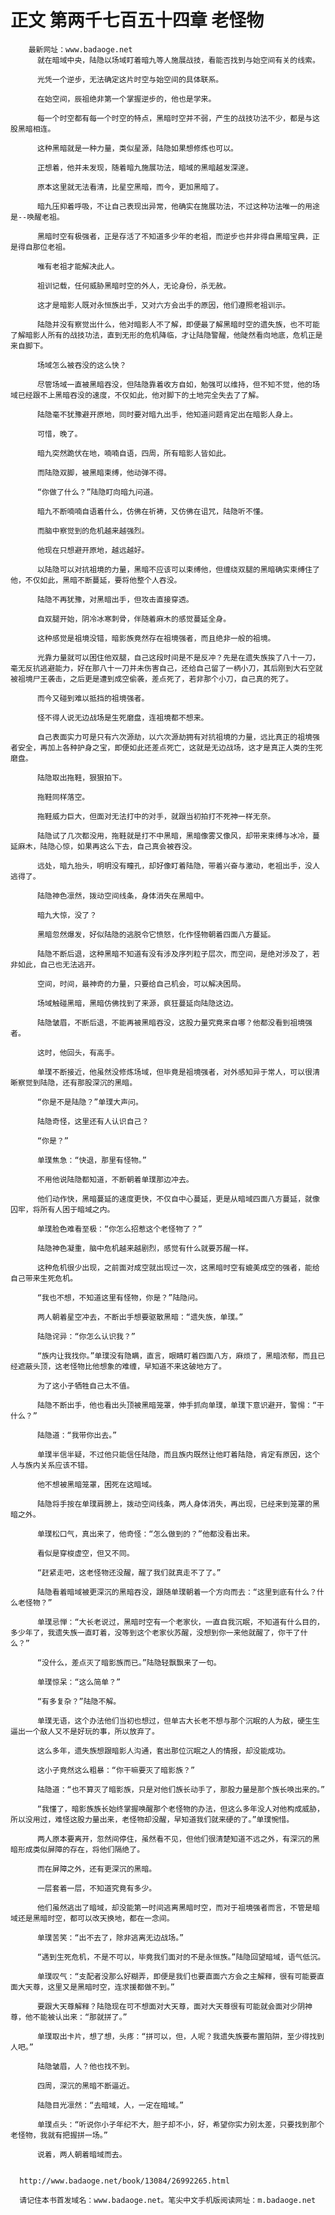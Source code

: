 # 正文 第两千七百五十四章 老怪物
        最新网址：www.badaoge.net
          就在暗域中央，陆隐以场域盯着暗九等人施展战技，看能否找到与始空间有关的线索。
      
          光凭一个逆步，无法确定这片时空与始空间的具体联系。
      
          在始空间，辰祖绝非第一个掌握逆步的，他也是学来。
      
          每一个时空都有每一个时空的特点，黑暗时空并不弱，产生的战技功法不少，都是与这股黑暗相连。
      
          这种黑暗就是一种力量，类似星源，陆隐如果想修炼也可以。
      
          正想着，他并未发现，随着暗九施展功法，暗域的黑暗越发深邃。
      
          原本这里就无法看清，比星空黑暗，而今，更加黑暗了。
      
          暗九压抑着呼吸，不让自己表现出异常，他确实在施展功法，不过这种功法唯一的用途是--唤醒老祖。
      
          黑暗时空有极强者，正是存活了不知道多少年的老祖，而逆步也并非得自黑暗宝典，正是得自那位老祖。
      
          唯有老祖才能解决此人。
      
          祖训记载，任何威胁黑暗时空的外人，无论身份，杀无赦。
      
          这才是暗影人既对永恒族出手，又对六方会出手的原因，他们遵照老祖训示。
      
          陆隐并没有察觉出什么，他对暗影人不了解，即便最了解黑暗时空的遗失族，也不可能了解暗影人所有的战技功法，直到无形的危机降临，才让陆隐警醒，他陡然看向地底，危机正是来自脚下。
      
          场域怎么被吞没的这么快？
      
          尽管场域一直被黑暗吞没，但陆隐靠着收方自如，勉强可以维持，但不知不觉，他的场域已经跟不上黑暗吞没的速度，不仅如此，他对脚下的土地完全失去了了解。
      
          陆隐毫不犹豫避开原地，同时要对暗九出手，他知道问题肯定出在暗影人身上。
      
          可惜，晚了。
      
          暗九突然跪伏在地，喃喃自语，四周，所有暗影人皆如此。
      
          而陆隐双脚，被黑暗束缚，他动弹不得。
      
          “你做了什么？”陆隐盯向暗九问道。
      
          暗九不断喃喃自语着什么，仿佛在祈祷，又仿佛在诅咒，陆隐听不懂。
      
          而脑中察觉到的危机越来越强烈。
      
          他现在只想避开原地，越远越好。
      
          以陆隐可以对抗祖境的力量，黑暗不应该可以束缚他，但缠绕双腿的黑暗确实束缚住了他，不仅如此，黑暗不断蔓延，要将他整个人吞没。
      
          陆隐不再犹豫，对黑暗出手，但攻击直接穿透。
      
          自双腿开始，阴冷冰寒刺骨，伴随着麻木的感觉蔓延全身。
      
          这种感觉是祖境没错，暗影族竟然存在祖境强者，而且绝非一般的祖境。
      
          光靠力量就可以困住他双腿，自己这段时间是不是反冲？先是在遗失族挨了八十一刀，毫无反抗逃避能力，好在那八十一刀并未伤害自己，还给自己留了一柄小刀，其后刚到大石空就被祖境尸王袭击，之后更是遭到成空偷袭，差点死了，若非那个小刀，自己真的死了。
      
          而今又碰到难以抵挡的祖境强者。
      
          怪不得人说无边战场是生死磨盘，连祖境都不想来。
      
          自己表面实力可是只有六次源劫，以六次源劫拥有对抗祖境的力量，远比真正的祖境强者安全，再加上各种护身之宝，即便如此还差点死亡，这就是无边战场，这才是真正人类的生死磨盘。
      
          陆隐取出拖鞋，狠狠拍下。
      
          拖鞋同样落空。
      
          拖鞋威力巨大，但面对无法打中的对手，就跟当初拍打不死神一样无奈。
      
          陆隐试了几次都没用，拖鞋就是打不中黑暗，黑暗像雾又像风，却带来束缚与冰冷，蔓延麻木，陆隐心惊，如果再这么下去，自己真会被吞没。
      
          远处，暗九抬头，明明没有瞳孔，却好像盯着陆隐，带着兴奋与激动，老祖出手，没人逃得了。
      
          陆隐神色凛然，拨动空间线条，身体消失在黑暗中。
      
          暗九大惊，没了？
      
          黑暗忽然爆发，好似陆隐的逃脱令它愤怒，化作怪物朝着四面八方蔓延。
      
          陆隐不断后退，这种黑暗不知道有没有涉及序列粒子层次，而空间，是绝对涉及了，若非如此，自己也无法逃开。
      
          空间，时间，最神奇的力量，只要给自己机会，可以解决困局。
      
          场域触碰黑暗，黑暗仿佛找到了来源，疯狂蔓延向陆隐这边。
      
          陆隐皱眉，不断后退，不能再被黑暗吞没，这股力量究竟来自哪？他都没看到祖境强者。
      
          这时，他回头，有高手。
      
          单璞不断接近，他虽然没修炼场域，但毕竟是祖境强者，对外感知异于常人，可以很清晰察觉到陆隐，还有那股深沉的黑暗。
      
          “你是不是陆隐？”单璞大声问。
      
          陆隐奇怪，这里还有人认识自己？
      
          “你是？”
      
          单璞焦急：“快退，那里有怪物。”
      
          不用他说陆隐都知道，不断朝着单璞那边冲去。
      
          他们动作快，黑暗蔓延的速度更快，不仅自中心蔓延，更是从暗域四面八方蔓延，就像囚牢，将所有人困于暗域之内。
      
          单璞脸色难看至极：“你怎么招惹这个老怪物了？”
      
          陆隐神色凝重，脑中危机越来越剧烈，感觉有什么就要苏醒一样。
      
          这种危机很少出现，之前面对成空就出现过一次，这黑暗时空有媲美成空的强者，能给自己带来生死危机。
      
          “我也不想，不知道这里有怪物，你是？”陆隐问。
      
          两人朝着星空冲去，不断出手想要驱散黑暗：“遗失族，单璞。”
      
          陆隐诧异：“你怎么认识我？”
      
          “族内让我找你。”单璞没有隐瞒，直言，眼睛盯着四面八方，麻烦了，黑暗浓郁，而且已经遮蔽头顶，这老怪物比他想象的难缠，早知道不来这破地方了。
      
          为了这小子牺牲自己太不值。
      
          陆隐不断出手，他也看出头顶被黑暗笼罩，伸手抓向单璞，单璞下意识避开，警惕：“干什么？”
      
          陆隐道：“我带你出去。”
      
          单璞半信半疑，不过他只能信任陆隐，而且族内既然让他盯着陆隐，肯定有原因，这个人与族内关系应该不错。
      
          他不想被黑暗笼罩，困死在这暗域。
      
          陆隐将手按在单璞肩膀上，拨动空间线条，两人身体消失，再出现，已经来到笼罩的黑暗之外。
      
          单璞松口气，真出来了，他奇怪：“怎么做到的？”他都没看出来。
      
          看似是穿梭虚空，但又不同。
      
          “赶紧走吧，这老怪物还没醒，醒了我们就真走不了了。”
      
          陆隐看着暗域被更深沉的黑暗吞没，跟随单璞朝着一个方向而去：“这里到底有什么？什么老怪物？”
      
          单璞忌惮：“大长老说过，黑暗时空有一个老家伙，一直自我沉眠，不知道有什么目的，多少年了，我遗失族一直盯着，没等到这个老家伙苏醒，没想到你一来他就醒了，你干了什么？”
      
          “没什么，差点灭了暗影族而已。”陆隐轻飘飘来了一句。
      
          单璞惊呆：“这么简单？”
      
          “有多复杂？”陆隐不解。
      
          单璞无语，这个办法他们当初也想过，但单古大长老不想与那个沉眠的人为敌，硬生生逼出一个敌人又不是好玩的事，所以放弃了。
      
          这么多年，遗失族想跟暗影人沟通，套出那位沉眠之人的情报，却没能成功。
      
          这小子竟然这么粗暴：“你干嘛要灭了暗影族？”
      
          陆隐道：“也不算灭了暗影族，只是对他们族长动手了，那股力量是那个族长唤出来的。”
      
          “我懂了，暗影族族长始终掌握唤醒那个老怪物的办法，但这么多年没人对他构成威胁，所以没用过，难怪这股力量出来，老怪物却没醒，早知道我们就来硬的了。”单璞惋惜。
      
          两人原本要离开，忽然间停住，虽然看不见，但他们很清楚知道不远之外，有深沉的黑暗形成类似屏障的存在，将他们隔绝了。
      
          而在屏障之外，还有更深沉的黑暗。
      
          一层套着一层，不知道究竟有多少。
      
          他们虽然逃出了暗域，却没能第一时间逃离黑暗时空，而对于祖境强者而言，不管是暗域还是黑暗时空，都可以改天换地，都在一念间。
      
          单璞苦笑：“出不去了，除非逃离无边战场。”
      
          “遇到生死危机，不是不可以，毕竟我们面对的不是永恒族。”陆隐回望暗域，语气低沉。
      
          单璞叹气：“支配者没那么好糊弄，即便是我们也要直面六方会之主解释，很有可能要直面大天尊，这里又是黑暗时空，连求援都做不到。”
      
          要跟大天尊解释？陆隐现在可不想面对大天尊，面对大天尊很有可能就会面对少阴神尊，他不能被认出来：“那就拼了。”
      
          单璞取出卡片，想了想，头疼：“拼可以，但，人呢？我遗失族要布置陷阱，至少得找到人吧。”
      
          陆隐皱眉，人？他也找不到。
      
          四周，深沉的黑暗不断逼近。
      
          陆隐目光凛然：“去暗域，人，一定在暗域。”
      
          单璞点头：“听说你小子年纪不大，胆子却不小，好，希望你实力别太差，只要找到那个老怪物，我就有把握拼一场。”
      
          说着，两人朝着暗域而去。
      
      
      http://www.badaoge.net/book/13084/26992265.html
      
      请记住本书首发域名：www.badaoge.net。笔尖中文手机版阅读网址：m.badaoge.net